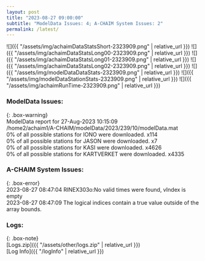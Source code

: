 ```yaml
---
layout: post
title: "2023-08-27 09:00:00"
subtitle: "ModelData Issues: 4; A-CHAIM System Issues: 2"
permalink: /latest/
---
```


![]({{ "/assets/img/achaimDataStatsShort-2323909.png" | relative_url }})
![]({{ "/assets/img/achaimDataStatsLong00-2323909.png" | relative_url }})
![]({{ "/assets/img/achaimDataStatsLong01-2323909.png" | relative_url }})
![]({{ "/assets/img/achaimDataStatsLong02-2323909.png" | relative_url }})
![]({{ "/assets/img/modelDataDataStats-2323909.png" | relative_url }})
![]({{ "/assets/img/modelDataStationStats-2323909.png" | relative_url }})
![]({{ "/assets/img/achaimRunTime-2323909.png" | relative_url }})


### ModelData Issues:  
  
{: .box-warning}  
 ModelData report for 27-Aug-2023 10:15:09   
 /home2/achaim1/A-CHAIM/modelData/2023/239/10/modelData.mat   
 0% of all possible stations for IONO were downloaded. x114   
 0% of all possible stations for JASON were downloaded. x7   
 0% of all possible stations for KASI were downloaded. x4626   
 0% of all possible stations for KARTVERKET were downloaded. x4335   
  
### A-CHAIM System Issues:  
  
{: .box-error}  
2023-08-27 08:47:04 RINEX303o:No valid times were found, vIndex is empty  
2023-08-27 08:47:09 The logical indices contain a true value outside of the array bounds.  

### Logs:  
  
{: .box-note}  
[Logs.zip]({{ "/assets/other/logs.zip" | relative_url }})  
[Log Info]({{ "/logInfo" | relative_url }})  
